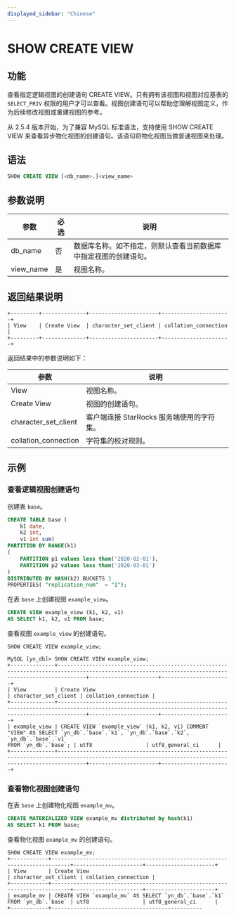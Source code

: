 ```yaml
---
displayed_sidebar: "Chinese"
---
```


# SHOW CREATE VIEW

## 功能

查看指定逻辑视图的创建语句 CREATE VIEW。只有拥有该视图和视图对应基表的 `SELECT_PRIV` 权限的用户才可以查看。视图创建语句可以帮助您理解视图定义，作为后续修改视图或重建视图的参考。

从 2.5.4 版本开始，为了兼容 MySQL 标准语法，支持使用 SHOW CREATE VIEW 来查看异步物化视图的创建语句。该语句将物化视图当做普通视图来处理。

## 语法

```SQL
SHOW CREATE VIEW [<db_name>.]<view_name>
```

## 参数说明

| **参数**  | **必选** | **说明**                                                     |
| --------- | -------- | ------------------------------------------------------------ |
| db_name   | 否       | 数据库名称。如不指定，则默认查看当前数据库中指定视图的创建语句。 |
| view_name | 是       | 视图名称。                                                   |

## 返回结果说明

```plain
+---------+--------------+----------------------+----------------------+
| View    | Create View  | character_set_client | collation_connection |
+---------+--------------+----------------------+----------------------+
```

返回结果中的参数说明如下：

| **参数**             | **说明**                                  |
| -------------------- | ----------------------------------------- |
| View                 | 视图名称。                                |
| Create View          | 视图的创建语句。                          |
| character_set_client | 客户端连接 StarRocks 服务端使用的字符集。 |
| collation_connection | 字符集的校对规则。                        |

## 示例

### 查看逻辑视图创建语句

创建表 `base`。

```SQL
CREATE TABLE base (
    k1 date,
    k2 int,
    v1 int sum)
PARTITION BY RANGE(k1)
(
    PARTITION p1 values less than('2020-02-01'),
    PARTITION p2 values less than('2020-03-01')
)
DISTRIBUTED BY HASH(k2) BUCKETS 3
PROPERTIES( "replication_num"  = "1");
```

在表 `base` 上创建视图 `example_view`。

```SQL
CREATE VIEW example_view (k1, k2, v1)
AS SELECT k1, k2, v1 FROM base;
```

查看视图 `example_view` 的创建语句。

```Plain
SHOW CREATE VIEW example_view;

MySQL [yn_db]> SHOW CREATE VIEW example_view;
+--------------+-----------------------------------------------------------------------------------------------------------------------------------------------------+----------------------+----------------------+
| View         | Create View                                                                                                                                         | character_set_client | collation_connection |
+--------------+-----------------------------------------------------------------------------------------------------------------------------------------------------+----------------------+----------------------+
| example_view | CREATE VIEW `example_view` (k1, k2, v1) COMMENT "VIEW" AS SELECT `yn_db`.`base`.`k1`, `yn_db`.`base`.`k2`, `yn_db`.`base`.`v1`
FROM `yn_db`.`base`; | utf8                 | utf8_general_ci      |
+--------------+-----------------------------------------------------------------------------------------------------------------------------------------------------+----------------------+----------------------+

```

### 查看物化视图创建语句

在表 `base` 上创建物化视图 `example_mv`。

```SQL
CREATE MATERIALIZED VIEW example_mv distributed by hash(k1)
AS SELECT k1 FROM base;
```

查看物化视图 `example_mv` 的创建语句。

```Plain
SHOW CREATE VIEW example_mv;
+------------+----------------------------------------------------------------------------+----------------------+----------------------+
| View       | Create View                                                                | character_set_client | collation_connection |
+------------+----------------------------------------------------------------------------+----------------------+----------------------+
| example_mv | CREATE VIEW `example_mv` AS SELECT `yn_db`.`base`.`k1`
FROM `yn_db`.`base` | utf8                 | utf8_general_ci      |
+------------+------------------------------------------------
```
